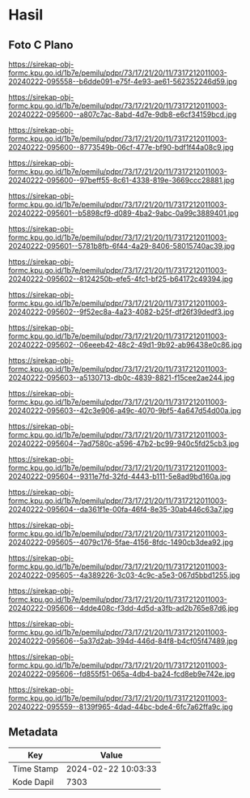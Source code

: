 # Hasil

## Foto C Plano

https://sirekap-obj-formc.kpu.go.id/1b7e/pemilu/pdpr/73/17/21/20/11/7317212011003-20240222-095558--b6dde091-e75f-4e93-ae61-562352246d59.jpg

https://sirekap-obj-formc.kpu.go.id/1b7e/pemilu/pdpr/73/17/21/20/11/7317212011003-20240222-095600--a807c7ac-8abd-4d7e-9db8-e6cf34159bcd.jpg

https://sirekap-obj-formc.kpu.go.id/1b7e/pemilu/pdpr/73/17/21/20/11/7317212011003-20240222-095600--8773549b-06cf-477e-bf90-bdf1f44a08c9.jpg

https://sirekap-obj-formc.kpu.go.id/1b7e/pemilu/pdpr/73/17/21/20/11/7317212011003-20240222-095600--97beff55-8c61-4338-819e-3669ccc28881.jpg

https://sirekap-obj-formc.kpu.go.id/1b7e/pemilu/pdpr/73/17/21/20/11/7317212011003-20240222-095601--b5898cf9-d089-4ba2-9abc-0a99c3889401.jpg

https://sirekap-obj-formc.kpu.go.id/1b7e/pemilu/pdpr/73/17/21/20/11/7317212011003-20240222-095601--5781b8fb-6f44-4a29-8406-58015740ac39.jpg

https://sirekap-obj-formc.kpu.go.id/1b7e/pemilu/pdpr/73/17/21/20/11/7317212011003-20240222-095602--8124250b-efe5-4fc1-bf25-b64172c49394.jpg

https://sirekap-obj-formc.kpu.go.id/1b7e/pemilu/pdpr/73/17/21/20/11/7317212011003-20240222-095602--9f52ec8a-4a23-4082-b25f-df26f39dedf3.jpg

https://sirekap-obj-formc.kpu.go.id/1b7e/pemilu/pdpr/73/17/21/20/11/7317212011003-20240222-095602--06eeeb42-48c2-49d1-9b92-ab96438e0c86.jpg

https://sirekap-obj-formc.kpu.go.id/1b7e/pemilu/pdpr/73/17/21/20/11/7317212011003-20240222-095603--a5130713-db0c-4839-8821-f15cee2ae244.jpg

https://sirekap-obj-formc.kpu.go.id/1b7e/pemilu/pdpr/73/17/21/20/11/7317212011003-20240222-095603--42c3e906-a49c-4070-9bf5-4a647d54d00a.jpg

https://sirekap-obj-formc.kpu.go.id/1b7e/pemilu/pdpr/73/17/21/20/11/7317212011003-20240222-095604--7ad7580c-a596-47b2-bc99-940c5fd25cb3.jpg

https://sirekap-obj-formc.kpu.go.id/1b7e/pemilu/pdpr/73/17/21/20/11/7317212011003-20240222-095604--9311e7fd-32fd-4443-b111-5e8ad9bd160a.jpg

https://sirekap-obj-formc.kpu.go.id/1b7e/pemilu/pdpr/73/17/21/20/11/7317212011003-20240222-095604--da361f1e-00fa-46f4-8e35-30ab446c63a7.jpg

https://sirekap-obj-formc.kpu.go.id/1b7e/pemilu/pdpr/73/17/21/20/11/7317212011003-20240222-095605--4079c176-5fae-4156-8fdc-1490cb3dea92.jpg

https://sirekap-obj-formc.kpu.go.id/1b7e/pemilu/pdpr/73/17/21/20/11/7317212011003-20240222-095605--4a389226-3c03-4c9c-a5e3-067d5bbd1255.jpg

https://sirekap-obj-formc.kpu.go.id/1b7e/pemilu/pdpr/73/17/21/20/11/7317212011003-20240222-095606--4dde408c-f3dd-4d5d-a3fb-ad2b765e87d6.jpg

https://sirekap-obj-formc.kpu.go.id/1b7e/pemilu/pdpr/73/17/21/20/11/7317212011003-20240222-095606--5a37d2ab-394d-446d-84f8-b4cf05f47489.jpg

https://sirekap-obj-formc.kpu.go.id/1b7e/pemilu/pdpr/73/17/21/20/11/7317212011003-20240222-095606--fd855f51-065a-4db4-ba24-fcd8eb9e742e.jpg

https://sirekap-obj-formc.kpu.go.id/1b7e/pemilu/pdpr/73/17/21/20/11/7317212011003-20240222-095559--8139f965-4dad-44bc-bde4-6fc7a62ffa9c.jpg


## Metadata

| Key        | Value               |
| ---------- | ------------------- |
| Time Stamp | 2024-02-22 10:03:33 |
| Kode Dapil | 7303                |



